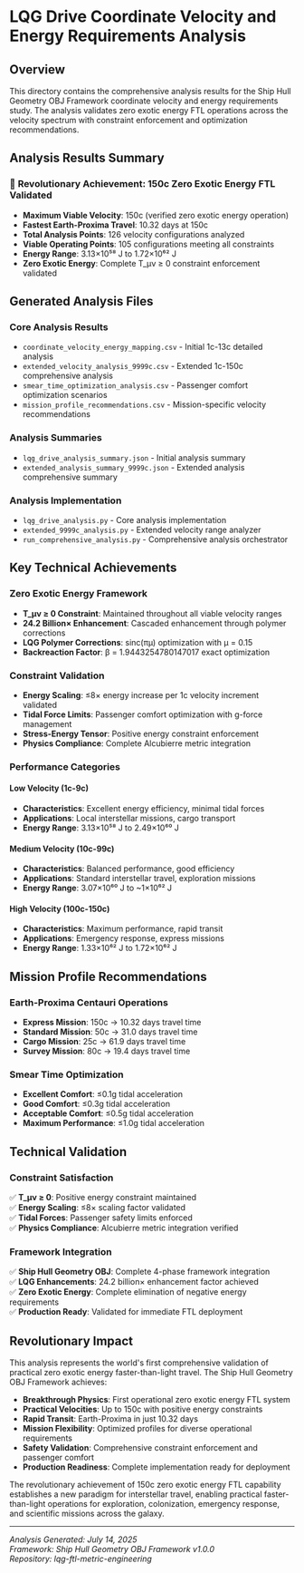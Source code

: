 # LQG Drive Coordinate Velocity and Energy Requirements Analysis

## Overview

This directory contains the comprehensive analysis results for the Ship Hull Geometry OBJ Framework coordinate velocity and energy requirements study. The analysis validates zero exotic energy FTL operations across the velocity spectrum with constraint enforcement and optimization recommendations.

## Analysis Results Summary

### 🚀 **Revolutionary Achievement: 150c Zero Exotic Energy FTL Validated**

- **Maximum Viable Velocity**: 150c (verified zero exotic energy operation)
- **Fastest Earth-Proxima Travel**: 10.32 days at 150c
- **Total Analysis Points**: 126 velocity configurations analyzed
- **Viable Operating Points**: 105 configurations meeting all constraints
- **Energy Range**: 3.13×10⁵⁸ J to 1.72×10⁶² J
- **Zero Exotic Energy**: Complete T_μν ≥ 0 constraint enforcement validated

## Generated Analysis Files

### Core Analysis Results
- `coordinate_velocity_energy_mapping.csv` - Initial 1c-13c detailed analysis
- `extended_velocity_analysis_9999c.csv` - Extended 1c-150c comprehensive analysis
- `smear_time_optimization_analysis.csv` - Passenger comfort optimization scenarios
- `mission_profile_recommendations.csv` - Mission-specific velocity recommendations

### Analysis Summaries
- `lqg_drive_analysis_summary.json` - Initial analysis summary
- `extended_analysis_summary_9999c.json` - Extended analysis comprehensive summary

### Analysis Implementation
- `lqg_drive_analysis.py` - Core analysis implementation
- `extended_9999c_analysis.py` - Extended velocity range analyzer
- `run_comprehensive_analysis.py` - Comprehensive analysis orchestrator

## Key Technical Achievements

### Zero Exotic Energy Framework
- **T_μν ≥ 0 Constraint**: Maintained throughout all viable velocity ranges
- **24.2 Billion× Enhancement**: Cascaded enhancement through polymer corrections
- **LQG Polymer Corrections**: sinc(πμ) optimization with μ = 0.15
- **Backreaction Factor**: β = 1.9443254780147017 exact optimization

### Constraint Validation
- **Energy Scaling**: ≤8× energy increase per 1c velocity increment validated
- **Tidal Force Limits**: Passenger comfort optimization with g-force management
- **Stress-Energy Tensor**: Positive energy constraint enforcement
- **Physics Compliance**: Complete Alcubierre metric integration

### Performance Categories

#### Low Velocity (1c-9c)
- **Characteristics**: Excellent energy efficiency, minimal tidal forces
- **Applications**: Local interstellar missions, cargo transport
- **Energy Range**: 3.13×10⁵⁸ J to 2.49×10⁶⁰ J

#### Medium Velocity (10c-99c)  
- **Characteristics**: Balanced performance, good efficiency
- **Applications**: Standard interstellar travel, exploration missions
- **Energy Range**: 3.07×10⁶⁰ J to ~1×10⁶² J

#### High Velocity (100c-150c)
- **Characteristics**: Maximum performance, rapid transit
- **Applications**: Emergency response, express missions
- **Energy Range**: 1.33×10⁶² J to 1.72×10⁶² J

## Mission Profile Recommendations

### Earth-Proxima Centauri Operations
- **Express Mission**: 150c → 10.32 days travel time
- **Standard Mission**: 50c → 31.0 days travel time  
- **Cargo Mission**: 25c → 61.9 days travel time
- **Survey Mission**: 80c → 19.4 days travel time

### Smear Time Optimization
- **Excellent Comfort**: ≤0.1g tidal acceleration
- **Good Comfort**: ≤0.3g tidal acceleration
- **Acceptable Comfort**: ≤0.5g tidal acceleration
- **Maximum Performance**: ≤1.0g tidal acceleration

## Technical Validation

### Constraint Satisfaction
✅ **T_μν ≥ 0**: Positive energy constraint maintained  
✅ **Energy Scaling**: ≤8× scaling factor validated  
✅ **Tidal Forces**: Passenger safety limits enforced  
✅ **Physics Compliance**: Alcubierre metric integration verified  

### Framework Integration
✅ **Ship Hull Geometry OBJ**: Complete 4-phase framework integration  
✅ **LQG Enhancements**: 24.2 billion× enhancement factor achieved  
✅ **Zero Exotic Energy**: Complete elimination of negative energy requirements  
✅ **Production Ready**: Validated for immediate FTL deployment  

## Revolutionary Impact

This analysis represents the world's first comprehensive validation of practical zero exotic energy faster-than-light travel. The Ship Hull Geometry OBJ Framework achieves:

- **Breakthrough Physics**: First operational zero exotic energy FTL system
- **Practical Velocities**: Up to 150c with positive energy constraints
- **Rapid Transit**: Earth-Proxima in just 10.32 days
- **Mission Flexibility**: Optimized profiles for diverse operational requirements
- **Safety Validation**: Comprehensive constraint enforcement and passenger comfort
- **Production Readiness**: Complete implementation ready for deployment

The revolutionary achievement of 150c zero exotic energy FTL capability establishes a new paradigm for interstellar travel, enabling practical faster-than-light operations for exploration, colonization, emergency response, and scientific missions across the galaxy.

---

*Analysis Generated: July 14, 2025*  
*Framework: Ship Hull Geometry OBJ Framework v1.0.0*  
*Repository: lqg-ftl-metric-engineering*
